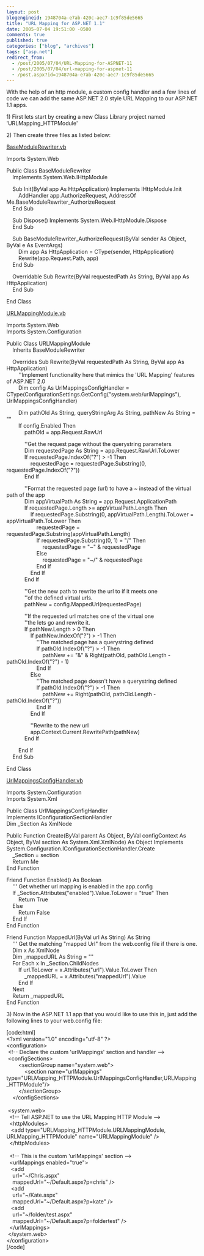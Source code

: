 ```yaml
---
layout: post
blogengineid: 1948704a-e7ab-420c-aec7-1c9f85de5665
title: "URL Mapping for ASP.NET 1.1"
date: 2005-07-04 19:51:00 -0500
comments: true
published: true
categories: ["blog", "archives"]
tags: ["asp.net"]
redirect_from: 
  - /post/2005/07/04/URL-Mapping-for-ASPNET-11
  - /post/2005/07/04/url-mapping-for-aspnet-11
  - /post.aspx?id=1948704a-e7ab-420c-aec7-1c9f85de5665
---
```

<!-- more -->
<p>With the help of an http module, a custom config handler and a few lines of code we can add the same ASP.NET 2.0 style URL Mapping to our ASP.NET 1.1 apps.</p>
<p>1) First lets start by creating a new Class Library project named 'URLMapping_HTTPModule'</p>
<p>2) Then create three files as listed below:</p>
<p><span style="text-decoration: underline;">BaseModuleRewriter.vb</span></p>
<p>Imports System.Web</p>
<p>Public Class BaseModuleRewriter<br /> &nbsp;&nbsp;&nbsp; Implements System.Web.IHttpModule</p>
<p>&nbsp;&nbsp;&nbsp; Sub Init(ByVal app As HttpApplication) Implements IHttpModule.Init<br /> &nbsp;&nbsp;&nbsp;&nbsp;&nbsp;&nbsp;&nbsp; AddHandler app.AuthorizeRequest, AddressOf Me.BaseModuleRewriter_AuthorizeRequest<br /> &nbsp;&nbsp;&nbsp; End Sub</p>
<p>&nbsp;&nbsp;&nbsp; Sub Dispose() Implements System.Web.IHttpModule.Dispose<br /> &nbsp;&nbsp;&nbsp; End Sub</p>
<p>&nbsp;&nbsp;&nbsp; Sub BaseModuleRewriter_AuthorizeRequest(ByVal sender As Object, ByVal e As EventArgs)<br /> &nbsp;&nbsp;&nbsp;&nbsp;&nbsp;&nbsp;&nbsp; Dim app As HttpApplication = CType(sender, HttpApplication)<br /> &nbsp;&nbsp;&nbsp;&nbsp;&nbsp;&nbsp;&nbsp; Rewrite(app.Request.Path, app)<br /> &nbsp;&nbsp;&nbsp; End Sub</p>
<p>&nbsp;&nbsp;&nbsp; Overridable Sub Rewrite(ByVal requestedPath As String, ByVal app As HttpApplication)<br /> &nbsp;&nbsp;&nbsp; End Sub</p>
<p>End Class</p>
<p><span style="text-decoration: underline;">URLMappingModule.vb</span></p>
<p>Imports System.Web<br /> Imports System.Configuration</p>
<p>Public Class URLMappingModule<br /> &nbsp;&nbsp;&nbsp; Inherits BaseModuleRewriter</p>
<p>&nbsp;&nbsp;&nbsp; Overrides Sub Rewrite(ByVal requestedPath As String, ByVal app As HttpApplication)<br /> &nbsp;&nbsp;&nbsp;&nbsp;&nbsp;&nbsp;&nbsp; ''Implement functionality here that mimics the 'URL Mapping' features of ASP.NET 2.0<br /> &nbsp;&nbsp;&nbsp;&nbsp;&nbsp;&nbsp;&nbsp; Dim config As UrlMappingsConfigHandler = CType(ConfigurationSettings.GetConfig("system.web/urlMappings"), UrlMappingsConfigHandler)</p>
<p>&nbsp;&nbsp;&nbsp;&nbsp;&nbsp;&nbsp;&nbsp; Dim pathOld As String, queryStringArg As String, pathNew As String = ""<br /> &nbsp;&nbsp;&nbsp;&nbsp;&nbsp;&nbsp;&nbsp; If config.Enabled Then<br /> &nbsp;&nbsp;&nbsp;&nbsp;&nbsp;&nbsp;&nbsp;&nbsp;&nbsp;&nbsp;&nbsp; pathOld = app.Request.RawUrl</p>
<p>&nbsp;&nbsp;&nbsp;&nbsp;&nbsp;&nbsp;&nbsp;&nbsp;&nbsp;&nbsp;&nbsp; ''Get the request page without the querystring parameters<br /> &nbsp;&nbsp;&nbsp;&nbsp;&nbsp;&nbsp;&nbsp;&nbsp;&nbsp;&nbsp;&nbsp; Dim requestedPage As String = app.Request.RawUrl.ToLower<br /> &nbsp;&nbsp;&nbsp;&nbsp;&nbsp;&nbsp;&nbsp;&nbsp;&nbsp;&nbsp;&nbsp; If requestedPage.IndexOf("?") &gt; -1 Then<br /> &nbsp;&nbsp;&nbsp;&nbsp;&nbsp;&nbsp;&nbsp;&nbsp;&nbsp;&nbsp;&nbsp;&nbsp;&nbsp;&nbsp;&nbsp; requestedPage = requestedPage.Substring(0, requestedPage.IndexOf("?"))<br /> &nbsp;&nbsp;&nbsp;&nbsp;&nbsp;&nbsp;&nbsp;&nbsp;&nbsp;&nbsp;&nbsp; End If</p>
<p>&nbsp;&nbsp;&nbsp;&nbsp;&nbsp;&nbsp;&nbsp;&nbsp;&nbsp;&nbsp;&nbsp; ''Format the requested page (url) to have a ~ instead of the virtual path of the app<br /> &nbsp;&nbsp;&nbsp;&nbsp;&nbsp;&nbsp;&nbsp;&nbsp;&nbsp;&nbsp;&nbsp; Dim appVirtualPath As String = app.Request.ApplicationPath<br /> &nbsp;&nbsp;&nbsp;&nbsp;&nbsp;&nbsp;&nbsp;&nbsp;&nbsp;&nbsp;&nbsp; If requestedPage.Length &gt;= appVirtualPath.Length Then<br /> &nbsp;&nbsp;&nbsp;&nbsp;&nbsp;&nbsp;&nbsp;&nbsp;&nbsp;&nbsp;&nbsp;&nbsp;&nbsp;&nbsp;&nbsp; If requestedPage.Substring(0, appVirtualPath.Length).ToLower = appVirtualPath.ToLower Then<br /> &nbsp;&nbsp;&nbsp;&nbsp;&nbsp;&nbsp;&nbsp;&nbsp;&nbsp;&nbsp;&nbsp;&nbsp;&nbsp;&nbsp;&nbsp;&nbsp;&nbsp;&nbsp;&nbsp; requestedPage = requestedPage.Substring(appVirtualPath.Length)<br /> &nbsp;&nbsp;&nbsp;&nbsp;&nbsp;&nbsp;&nbsp;&nbsp;&nbsp;&nbsp;&nbsp;&nbsp;&nbsp;&nbsp;&nbsp;&nbsp;&nbsp;&nbsp;&nbsp; If requestedPage.Substring(0, 1) = "/" Then<br /> &nbsp;&nbsp;&nbsp;&nbsp;&nbsp;&nbsp;&nbsp;&nbsp;&nbsp;&nbsp;&nbsp;&nbsp;&nbsp;&nbsp;&nbsp;&nbsp;&nbsp;&nbsp;&nbsp;&nbsp;&nbsp;&nbsp;&nbsp; requestedPage = "~" &amp; requestedPage<br /> &nbsp;&nbsp;&nbsp;&nbsp;&nbsp;&nbsp;&nbsp;&nbsp;&nbsp;&nbsp;&nbsp;&nbsp;&nbsp;&nbsp;&nbsp;&nbsp;&nbsp;&nbsp;&nbsp; Else<br /> &nbsp;&nbsp;&nbsp;&nbsp;&nbsp;&nbsp;&nbsp;&nbsp;&nbsp;&nbsp;&nbsp;&nbsp;&nbsp;&nbsp;&nbsp;&nbsp;&nbsp;&nbsp;&nbsp;&nbsp;&nbsp;&nbsp;&nbsp; requestedPage = "~/" &amp; requestedPage<br /> &nbsp;&nbsp;&nbsp;&nbsp;&nbsp;&nbsp;&nbsp;&nbsp;&nbsp;&nbsp;&nbsp;&nbsp;&nbsp;&nbsp;&nbsp;&nbsp;&nbsp;&nbsp;&nbsp; End If<br /> &nbsp;&nbsp;&nbsp;&nbsp;&nbsp;&nbsp;&nbsp;&nbsp;&nbsp;&nbsp;&nbsp;&nbsp;&nbsp;&nbsp;&nbsp; End If<br /> &nbsp;&nbsp;&nbsp;&nbsp;&nbsp;&nbsp;&nbsp;&nbsp;&nbsp;&nbsp;&nbsp; End If</p>
<p>&nbsp;&nbsp;&nbsp;&nbsp;&nbsp;&nbsp;&nbsp;&nbsp;&nbsp;&nbsp;&nbsp; ''Get the new path to rewrite the url to if it meets one<br /> &nbsp;&nbsp;&nbsp;&nbsp;&nbsp;&nbsp;&nbsp;&nbsp;&nbsp;&nbsp;&nbsp; ''of the defined virtual urls.<br /> &nbsp;&nbsp;&nbsp;&nbsp;&nbsp;&nbsp;&nbsp;&nbsp;&nbsp;&nbsp;&nbsp; pathNew = config.MappedUrl(requestedPage)</p>
<p>&nbsp;&nbsp;&nbsp;&nbsp;&nbsp;&nbsp;&nbsp;&nbsp;&nbsp;&nbsp;&nbsp; ''If the requested url matches one of the virtual one<br /> &nbsp;&nbsp;&nbsp;&nbsp;&nbsp;&nbsp;&nbsp;&nbsp;&nbsp;&nbsp;&nbsp; ''the lets go and rewrite it.<br /> &nbsp;&nbsp;&nbsp;&nbsp;&nbsp;&nbsp;&nbsp;&nbsp;&nbsp;&nbsp;&nbsp; If pathNew.Length &gt; 0 Then<br /> &nbsp;&nbsp;&nbsp;&nbsp;&nbsp;&nbsp;&nbsp;&nbsp;&nbsp;&nbsp;&nbsp;&nbsp;&nbsp;&nbsp;&nbsp; If pathNew.IndexOf("?") &gt; -1 Then<br /> &nbsp;&nbsp;&nbsp;&nbsp;&nbsp;&nbsp;&nbsp;&nbsp;&nbsp;&nbsp;&nbsp;&nbsp;&nbsp;&nbsp;&nbsp;&nbsp;&nbsp;&nbsp;&nbsp; ''The matched page has a querystring defined<br /> &nbsp;&nbsp;&nbsp;&nbsp;&nbsp;&nbsp;&nbsp;&nbsp;&nbsp;&nbsp;&nbsp;&nbsp;&nbsp;&nbsp;&nbsp;&nbsp;&nbsp;&nbsp;&nbsp; If pathOld.IndexOf("?") &gt; -1 Then<br /> &nbsp;&nbsp;&nbsp;&nbsp;&nbsp;&nbsp;&nbsp;&nbsp;&nbsp;&nbsp;&nbsp;&nbsp;&nbsp;&nbsp;&nbsp;&nbsp;&nbsp;&nbsp;&nbsp;&nbsp;&nbsp;&nbsp;&nbsp; pathNew += "&amp;" &amp; Right(pathOld, pathOld.Length - pathOld.IndexOf("?") - 1)<br /> &nbsp;&nbsp;&nbsp;&nbsp;&nbsp;&nbsp;&nbsp;&nbsp;&nbsp;&nbsp;&nbsp;&nbsp;&nbsp;&nbsp;&nbsp;&nbsp;&nbsp;&nbsp;&nbsp; End If<br /> &nbsp;&nbsp;&nbsp;&nbsp;&nbsp;&nbsp;&nbsp;&nbsp;&nbsp;&nbsp;&nbsp;&nbsp;&nbsp;&nbsp;&nbsp; Else<br /> &nbsp;&nbsp;&nbsp;&nbsp;&nbsp;&nbsp;&nbsp;&nbsp;&nbsp;&nbsp;&nbsp;&nbsp;&nbsp;&nbsp;&nbsp;&nbsp;&nbsp;&nbsp;&nbsp; ''The matched page doesn't have a querystring defined<br /> &nbsp;&nbsp;&nbsp;&nbsp;&nbsp;&nbsp;&nbsp;&nbsp;&nbsp;&nbsp;&nbsp;&nbsp;&nbsp;&nbsp;&nbsp;&nbsp;&nbsp;&nbsp;&nbsp; If pathOld.IndexOf("?") &gt; -1 Then<br /> &nbsp;&nbsp;&nbsp;&nbsp;&nbsp;&nbsp;&nbsp;&nbsp;&nbsp;&nbsp;&nbsp;&nbsp;&nbsp;&nbsp;&nbsp;&nbsp;&nbsp;&nbsp;&nbsp;&nbsp;&nbsp;&nbsp;&nbsp; pathNew += Right(pathOld, pathOld.Length - pathOld.IndexOf("?"))<br /> &nbsp;&nbsp;&nbsp;&nbsp;&nbsp;&nbsp;&nbsp;&nbsp;&nbsp;&nbsp;&nbsp;&nbsp;&nbsp;&nbsp;&nbsp;&nbsp;&nbsp;&nbsp;&nbsp; End If<br /> &nbsp;&nbsp;&nbsp;&nbsp;&nbsp;&nbsp;&nbsp;&nbsp;&nbsp;&nbsp;&nbsp;&nbsp;&nbsp;&nbsp;&nbsp; End If</p>
<p>&nbsp;&nbsp;&nbsp;&nbsp;&nbsp;&nbsp;&nbsp;&nbsp;&nbsp;&nbsp;&nbsp;&nbsp;&nbsp;&nbsp;&nbsp; ''Rewrite to the new url<br /> &nbsp;&nbsp;&nbsp;&nbsp;&nbsp;&nbsp;&nbsp;&nbsp;&nbsp;&nbsp;&nbsp;&nbsp;&nbsp;&nbsp;&nbsp; app.Context.Current.RewritePath(pathNew)<br /> &nbsp;&nbsp;&nbsp;&nbsp;&nbsp;&nbsp;&nbsp;&nbsp;&nbsp;&nbsp;&nbsp; End If</p>
<p>&nbsp;&nbsp;&nbsp;&nbsp;&nbsp;&nbsp;&nbsp; End If<br /> &nbsp;&nbsp;&nbsp; End Sub</p>
<p>End Class</p>
<p><span style="text-decoration: underline;">UrlMappingsConfigHandler.vb</span></p>
<p>Imports System.Configuration<br /> Imports System.Xml</p>
<p>Public Class UrlMappingsConfigHandler<br /> Implements IConfigurationSectionHandler<br /> Dim _Section As XmlNode</p>
<p>Public Function Create(ByVal parent As Object, ByVal configContext As Object, ByVal section As System.Xml.XmlNode) As Object Implements System.Configuration.IConfigurationSectionHandler.Create<br /> &nbsp;&nbsp;&nbsp; _Section = section<br /> &nbsp;&nbsp;&nbsp; Return Me<br /> End Function</p>
<p>Friend Function Enabled() As Boolean<br /> &nbsp;&nbsp;&nbsp; ''' Get whether url mapping is enabled in the app.config<br /> &nbsp;&nbsp;&nbsp; If _Section.Attributes("enabled").Value.ToLower = "true" Then<br /> &nbsp;&nbsp;&nbsp;&nbsp;&nbsp;&nbsp;&nbsp; Return True<br /> &nbsp;&nbsp;&nbsp; Else<br /> &nbsp;&nbsp;&nbsp;&nbsp;&nbsp;&nbsp;&nbsp; Return False<br /> &nbsp;&nbsp;&nbsp; End If<br /> End Function</p>
<p>Friend Function MappedUrl(ByVal url As String) As String<br /> &nbsp;&nbsp;&nbsp; ''' Get the matching "mapped Url" from the web.config file if there is one.<br /> &nbsp;&nbsp;&nbsp; Dim x As XmlNode<br /> &nbsp;&nbsp;&nbsp; Dim _mappedURL As String = ""<br /> &nbsp;&nbsp;&nbsp; For Each x In _Section.ChildNodes<br /> &nbsp;&nbsp;&nbsp;&nbsp;&nbsp;&nbsp;&nbsp; If url.ToLower = x.Attributes("url").Value.ToLower Then<br /> &nbsp;&nbsp;&nbsp;&nbsp;&nbsp;&nbsp;&nbsp;&nbsp;&nbsp;&nbsp;&nbsp; _mappedURL = x.Attributes("mappedUrl").Value<br /> &nbsp;&nbsp;&nbsp;&nbsp;&nbsp;&nbsp;&nbsp; End If<br /> &nbsp;&nbsp;&nbsp; Next<br /> &nbsp;&nbsp;&nbsp; Return _mappedURL<br /> End Function</p>
<p>3) Now in the ASP.NET 1.1 app that you would like to use this in, just add the following lines to your web.config file:</p>
<p>[code:html]<br /> &lt;?xml version="1.0" encoding="utf-8" ?&gt;<br /> &lt;configuration&gt;<br /> &nbsp;&lt;!-- Declare the custom 'urlMappings' section and handler --&gt;<br /> &nbsp;&lt;configSections&gt;<br /> &nbsp;&nbsp;&nbsp;&nbsp;&nbsp;&nbsp;&nbsp; &lt;sectionGroup name="system.web"&gt;<br /> &nbsp;&nbsp;&nbsp;&nbsp;&nbsp;&nbsp;&nbsp;&nbsp;&nbsp;&nbsp;&nbsp; &lt;section name="urlMappings" type="URLMapping_HTTPModule.UrlMappingsConfigHandler,URLMapping_HTTPModule"/&gt;<br /> &nbsp;&nbsp;&nbsp;&nbsp;&nbsp;&nbsp;&nbsp; &lt;/sectionGroup&gt;<br /> &nbsp;&nbsp;&nbsp; &lt;/configSections&gt;<br /> &nbsp;&nbsp;&nbsp; <br /> &nbsp;&lt;system.web&gt;<br /> &nbsp; &lt;!-- Tell ASP.NET to use the URL Mapping HTTP Module --&gt;<br /> &nbsp; &lt;httpModules&gt;<br /> &nbsp;&nbsp; &lt;add type="URLMapping_HTTPModule.URLMappingModule, URLMapping_HTTPModule" name="URLMappingModule" /&gt;<br /> &nbsp; &lt;/httpModules&gt;<br /> &nbsp; <br /> &nbsp; &lt;!-- This is the custom 'urlMappings' section --&gt;<br /> &nbsp; &lt;urlMappings enabled="true"&gt;<br /> &nbsp;&nbsp; &lt;add<br /> &nbsp;&nbsp;&nbsp; url="~/Chris.aspx"<br /> &nbsp;&nbsp;&nbsp; mappedUrl="~/Default.aspx?p=chris" /&gt;<br /> &nbsp;&nbsp; &lt;add<br /> &nbsp;&nbsp;&nbsp; url="~/Kate.aspx"<br /> &nbsp;&nbsp;&nbsp; mappedUrl="~/Default.aspx?p=kate" /&gt;<br /> &nbsp;&nbsp; &lt;add<br /> &nbsp;&nbsp;&nbsp; url="~/folder/test.aspx"<br /> &nbsp;&nbsp;&nbsp; mappedUrl="~/Default.aspx?p=foldertest" /&gt;<br /> &nbsp; &lt;/urlMappings&gt;<br /> &nbsp;&lt;/system.web&gt;<br /> &lt;/configuration&gt;<br /> [/code]</p>
